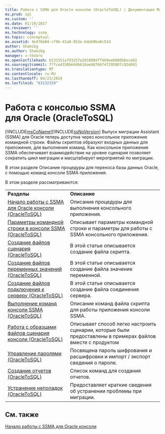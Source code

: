 ```yaml
---
title: Работа с SSMA для Oracle консоли (OracleToSQL) | Документация Майкрософт
ms.prod: sql
ms.custom: ''
ms.date: 01/19/2017
ms.reviewer: ''
ms.technology: ssma
ms.topic: conceptual
ms.assetid: 4e47bb04-cf9b-41a0-923e-bdab9ba0c51d
author: Shamikg
ms.author: Shamikg
manager: v-thobro
ms.openlocfilehash: 6131551a793257e201809dff469ee0980b8ece61
ms.sourcegitcommit: f7fced330b64d6616aeb8766747295807c92dd41
ms.translationtype: MT
ms.contentlocale: ru-RU
ms.lasthandoff: 04/23/2019
ms.locfileid: "63132329"
---
```

# <a name="working-with-ssma-for-oracle-console-oracletosql"></a>Работа с консолью SSMA для Oracle (OracleToSQL)
[!INCLUDE[msCoName](../../includes/msconame_md.md)][!INCLUDE[ssNoVersion](../../includes/ssnoversion-md.md)] Выпуск миграции Assistant (SSMA) для Oracle теперь доступна через консольное приложение командной строки. Файлы скриптов образуют входных данных для приложения, для выполнения команд. Как консольное приложение SSMA обеспечивает взаимодействие на уровне сценария позволяет сократить цикл миграции и масштабирует мероприятий по миграции.  
  
В этом разделе Описание процедуры для переноса базы данных Oracle, с помощью команд консоли SSMA приложения.  
  
В этом разделе рассматриваются:  
  
|||  
|-|-|  
|**Разделы**|**Описание**|  
|[Начало работы с SSMA для Oracle консоли &#40;OracleToSQL&#41;](../../ssma/oracle/getting-started-with-ssma-for-oracle-console-oracletosql.md)|Описание процедуры для выполнения консольного приложения.|  
|[Параметры командной строки в консоли SSMA &#40;OracleToSQL&#41;](../../ssma/oracle/command-line-options-in-ssma-console-oracletosql.md)|Описывает параметры командной строки и параметры для работы с SSMA консольного приложения.|  
|[Создание файлов сценария &#40;OracleToSQL&#41;](../../ssma/oracle/creating-script-files-oracletosql.md)|В этой статье описывается создание файла скрипта.|  
|[Создание файлов переменных значений &#40;OracleToSQL&#41;](../../ssma/oracle/creating-variable-value-files-oracletosql.md)|В этой статье описывается создание файла значение переменной.|  
|[Создание файлов подключения к серверу &#40;OracleToSQL&#41;](../../ssma/oracle/creating-the-server-connection-files-oracletosql.md)|В этой статье описывается создание файла соединения сервера.|  
|[Выполнение команд консоли SSMA &#40;OracleToSQL&#41;](../../ssma/oracle/executing-the-ssma-console-oracletosql.md)|Описание команд файла скрипта для работы приложения консоли SSMA.|  
|[Работа с образцами файлов сценария консоли &#40;OracleToSQL&#41;](../../ssma/oracle/working-with-the-sample-console-script-files-oracletosql.md)|Описывает способ легко настроить сценарии, которые были предоставлены в примерах файлов вместе с продуктом|  
|[Управление паролями &#40;OracleToSQL&#41;](../../ssma/oracle/managing-passwords-oracletosql.md)|Посвящена пароль шифрования и расшифровки и импорт / экспорт сведения о пароле.|  
|[Создание отчетов &#40;OracleToSQL&#41;](../../ssma/oracle/generating-reports-oracletosql.md)|Список команд для создания отчетов.|  
|[Устранение неполадок &#40;OracleToSQL&#41;](../../ssma/oracle/troubleshooting-oracletosql.md)|Предоставляет краткие сведения об устранении проблемы при миграции.|  
  
## <a name="see-also"></a>См. также  
[Начало работы с SSMA для Oracle консоли](getting-started-with-ssma-for-oracle-console-oracletosql.md)  
  
